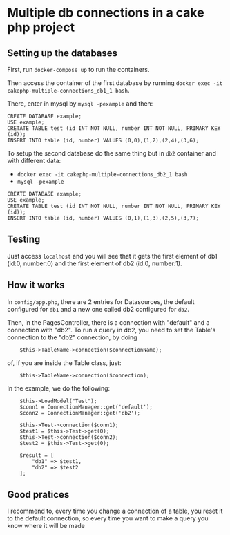 # Multiple db connections in a cake php project

## Setting up the databases
First, run `docker-compose up` to run the containers.

Then access the container of the first database by running `docker exec -it cakephp-multiple-connections_db1_1 bash`.

There, enter in mysql by `mysql -pexample` and then:

```
CREATE DATABASE example;
USE example;
CRETATE TABLE test (id INT NOT NULL, number INT NOT NULL, PRIMARY KEY (id));
INSERT INTO table (id, number) VALUES (0,0),(1,2),(2,4),(3,6);
```

To setup the second database do the same thing but in `db2` container and with different data:
- `docker exec -it cakephp-multiple-connections_db2_1 bash`
- `mysql -pexample`
```
CREATE DATABASE example;
USE example;
CRETATE TABLE test (id INT NOT NULL, number INT NOT NULL, PRIMARY KEY (id));
INSERT INTO table (id, number) VALUES (0,1),(1,3),(2,5),(3,7);
```

## Testing
Just access `localhost` and you will see that it gets the first element of db1 (id:0, number:0) and the first element of db2 (id:0, number:1).

## How it works
In `config/app.php`, there are 2 entries for Datasources, the default configured for `db1` and a new one called db2 configured for `db2`.

Then, in the PagesController, there is a connection with "default" and a connection with "db2". To run a query in db2, you need to set the Table's connection to the "db2" connection, by doing
```
    $this->TableName->connection($connectionName);
```
of, if you are inside the Table class, just:
```
    $this->TableName->connection($connection);
```

In the example, we do the following:
```
    $this->LoadModel("Test");
    $conn1 = ConnectionManager::get('default');
    $conn2 = ConnectionManager::get('db2');

    $this->Test->connection($conn1);
    $test1 = $this->Test->get(0);
    $this->Test->connection($conn2);
    $test2 = $this->Test->get(0);

    $result = [
        "db1" => $test1,
        "db2" => $test2
    ];
```

## Good pratices
I recommend to, every time you change a connection of a table, you reset it to the default connection, so every time you want to make a query you know where it will be made
